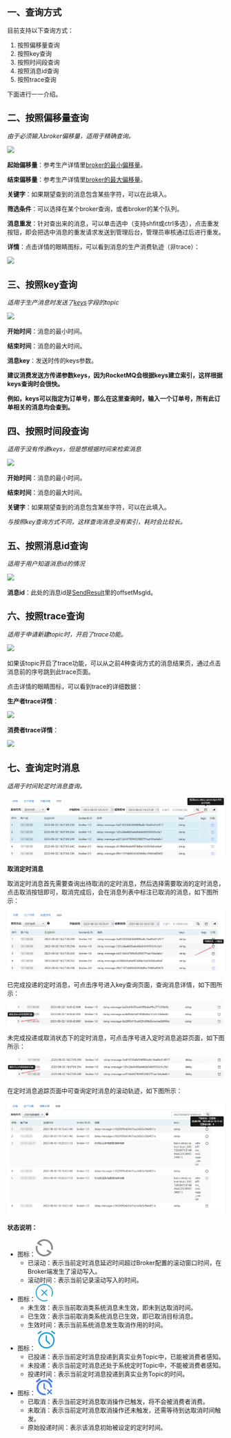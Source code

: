## 一、<span id="queryWay">查询方式</span>

目前支持以下查询方式：

1. 按照偏移量查询
2. 按照key查询
3. 按照时间段查询
4. 按照消息id查询
5. 按照trace查询

下面进行一一介绍。

## 二、<span id="offset">按照偏移量查询</span>

*由于必须输入broker偏移量，适用于精确查询。*

![](img/4.0.png)

**起始偏移量**：参考生产详情里<a href="topic#produce">broker的最小偏移量</a>。

**结束偏移量**：参考生产详情里<a href="topic#produce">broker的最大偏移量</a>。

**关键字**：如果期望查到的消息包含某些字符，可以在此填入。

**筛选条件**：可以选择在某个broker查询，或者broker的某个队列。

**消息重发**：针对查出来的消息，可以单击选中（支持shfit或ctrl多选），点击重发按钮，即会把选中消息的重发请求发送到管理后台，管理员审核通过后进行重发。

**详情**：点击详情的眼睛图标，可以看到消息的生产消费轨迹（非trace）：

![](img/4.7.png)

## 三、<span id="key">按照key查询</span>

*适用于生产消息时发送了<a href="clientProducer#produceMessage">keys</a>字段的topic*

![](img/4.1.png)

**开始时间**：消息的最小时间。

**结束时间**：消息的最大时间。

**消息key**：发送时传的keys参数。

**建议消费发送方传递参数keys，因为RocketMQ会根据keys建立索引，这样根据keys查询时会很快。**

**例如，keys可以指定为订单号，那么在这里查询时，输入一个订单号，所有此订单相关的消息均会查到。**

## 四、<span id="time">按照时间段查询</span>

*适用于没有传递keys，但是想根据时间来检索消息*

![](img/4.2.png)

**开始时间**：消息的最小时间。

**结束时间**：消息的最大时间。

**关键字**：如果期望查到的消息包含某些字符，可以在此填入。

*与按照key查询方式不同，这样查询消息没有索引，耗时会比较长。*

## 五、<span id="msgId">按照消息id查询</span>

*适用于用户知道消息id的情况*

![](img/4.3.png)

**消息id**：此处的消息id是[SendResult](https://github.com/apache/rocketmq/blob/master/client/src/main/java/org/apache/rocketmq/client/producer/SendResult.java)里的offsetMsgId。

## 六、<span id="trace">按照trace查询</span>

*适用于申请新建topic时，开启了trace功能。*

![](img/4.4.png)

如果该topic开启了trace功能，可以从之前4种查询方式的消息结果页，通过点击消息前的序号跳到此trace页面。

点击详情的眼睛图标，可以看到trace的详细数据：

**生产者trace详情**：

![](img/4.5.png)



**消费者trace详情**：

![](img/4.6.png)

## 七、<span id="queryWheelMessage">查询定时消息</span>
*适用于时间轮定时消息查询。*

![](img/cancel_delay_1.png)

**取消定时消息**

取消定时消息首先需要查询出待取消的定时消息，然后选择需要取消的定时消息，点击取消按钮即可，取消完成后，会在消息列表中标注已取消的消息，如下图所示：

![](img/cancel_delay_2.png)

已完成投递的定时消息，可点击序号进入key查询页面，查询消息详情，如下图所示：

![](img/cancel_delay_4.png)

未完成投递或取消状态下的定时消息，可点击序号进入定时消息追踪页面，如下图所示：

![](img/cancel_delay_3.png)

在定时消息追踪页面中可查询定时消息的滚动轨迹，如下图所示：

![](img/cancel_delay_5.png)

#### 状态说明：

- 图标：![](img/timer_status_roll.svg)
  - 已滚动：表示当前定时消息延迟时间超过Broker配置的滚动窗口时间，在Broker端发生了滚动写入。
  - 滚动时间：表示当前记录滚动写入的时间。
- 图标：![](img/timer_status_sysCancel.svg)
  - 未生效：表示当前取消类系统消息未生效，即未到达取消时间。
  - 已生效：表示当前取消类系统消息已生效，即已取消目标消息。
  - 生效时间：表示当前系统消息发生取消作用的时间。
- 图标：![](img/timer_status_delive.svg)
  - 已投递：表示当前定时消息投递到真实业务Topic中，已能被消费者感知。
  - 未投递：表示当前定时消息还处于系统定时Topic中，不能被消费者感知。
  - 投递时间：表示当前定时消息投递到真实业务Topic的时间。
- 图标：![](img/timer_status_cancel.svg)
  - 已取消：表示当前定时消息取消操作已触发，将不会被消费者消费。
  - 未取消：表示当前定时消息取消操作还未触发，还需等待到达取消时间触发。
  - 原始投递时间：表示该消息初始被设定的定时时间。